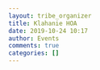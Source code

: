 ```yaml
---
layout: tribe_organizer
title: Klahanie HOA
date: 2019-10-24 10:17
author: Events
comments: true
categories: []
---
```


